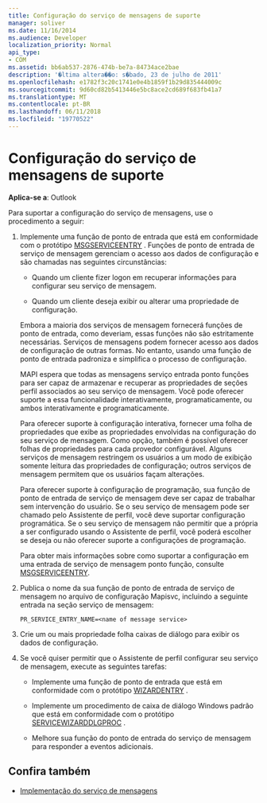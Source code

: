 ```yaml
---
title: Configuração do serviço de mensagens de suporte
manager: soliver
ms.date: 11/16/2014
ms.audience: Developer
localization_priority: Normal
api_type:
- COM
ms.assetid: bb6ab537-2876-474b-be7a-84734ace2bae
description: '�ltima altera��o: s�bado, 23 de julho de 2011'
ms.openlocfilehash: e1782f3c20c1741e0e4b1859f1b29d835444009c
ms.sourcegitcommit: 9d60cd82b5413446e5bc8ace2cd689f683fb41a7
ms.translationtype: MT
ms.contentlocale: pt-BR
ms.lasthandoff: 06/11/2018
ms.locfileid: "19770522"
---
```

# <a name="supporting-message-service-configuration"></a>Configuração do serviço de mensagens de suporte
  
**Aplica-se a**: Outlook 
  
Para suportar a configuração do serviço de mensagens, use o procedimento a seguir:
  
1. Implemente uma função de ponto de entrada que está em conformidade com o protótipo [MSGSERVICEENTRY](msgserviceentry.md) . Funções de ponto de entrada de serviço de mensagem gerenciam o acesso aos dados de configuração e são chamadas nas seguintes circunstâncias: 
    
   - Quando um cliente fizer logon em recuperar informações para configurar seu serviço de mensagem.
    
   - Quando um cliente deseja exibir ou alterar uma propriedade de configuração. 
    
   Embora a maioria dos serviços de mensagem fornecerá funções de ponto de entrada, como deveriam, essas funções não são estritamente necessárias. Serviços de mensagens podem fornecer acesso aos dados de configuração de outras formas. No entanto, usando uma função de ponto de entrada padroniza e simplifica o processo de configuração.
    
   MAPI espera que todas as mensagens serviço entrada ponto funções para ser capaz de armazenar e recuperar as propriedades de seções perfil associados ao seu serviço de mensagem. Você pode oferecer suporte a essa funcionalidade interativamente, programaticamente, ou ambos interativamente e programaticamente.
    
   Para oferecer suporte à configuração interativa, fornecer uma folha de propriedades que exibe as propriedades envolvidas na configuração do seu serviço de mensagem. Como opção, também é possível oferecer folhas de propriedades para cada provedor configurável. Alguns serviços de mensagem restringem os usuários a um modo de exibição somente leitura das propriedades de configuração; outros serviços de mensagem permitem que os usuários façam alterações.
    
   Para oferecer suporte à configuração de programação, sua função de ponto de entrada de serviço de mensagem deve ser capaz de trabalhar sem intervenção do usuário. Se o seu serviço de mensagem pode ser chamado pelo Assistente de perfil, você deve suportar configuração programática. Se o seu serviço de mensagem não permitir que a própria a ser configurado usando o Assistente de perfil, você poderá escolher se deseja ou não oferecer suporte a configurações de programação.
    
   Para obter mais informações sobre como suportar a configuração em uma entrada de serviço de mensagem ponto função, consulte [MSGSERVICEENTRY](msgserviceentry.md).
    
2. Publica o nome da sua função de ponto de entrada de serviço de mensagem no arquivo de configuração Mapisvc, incluindo a seguinte entrada na seção serviço de mensagem:
    
   `PR_SERVICE_ENTRY_NAME=<name of message service>`
    
3. Crie um ou mais propriedade folha caixas de diálogo para exibir os dados de configuração.
    
4. Se você quiser permitir que o Assistente de perfil configurar seu serviço de mensagem, execute as seguintes tarefas:
    
   - Implemente uma função de ponto de entrada que está em conformidade com o protótipo [WIZARDENTRY](wizardentry.md) . 
    
   - Implemente um procedimento de caixa de diálogo Windows padrão que está em conformidade com o protótipo [SERVICEWIZARDDLGPROC](servicewizarddlgproc.md) . 
    
   - Melhore sua função do ponto de entrada do serviço de mensagem para responder a eventos adicionais.
    
## <a name="see-also"></a>Confira também

- [Implementação do serviço de mensagens](message-service-implementation.md)

